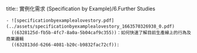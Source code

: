 title:: 實例化需求 (Specification by Example)/6.Further Studies

	- ![specificationbyexamplealovestory.pdf](../assets/specificationbyexamplealovestory_1663570326938_0.pdf)
	  ((6328125d-fb5b-4fc7-8a0a-5b04caf9c355))：如何快速了解目前生產線上的行為及商業邏輯
	  ((632813dd-6266-4081-b20c-b9832fac72cf)):